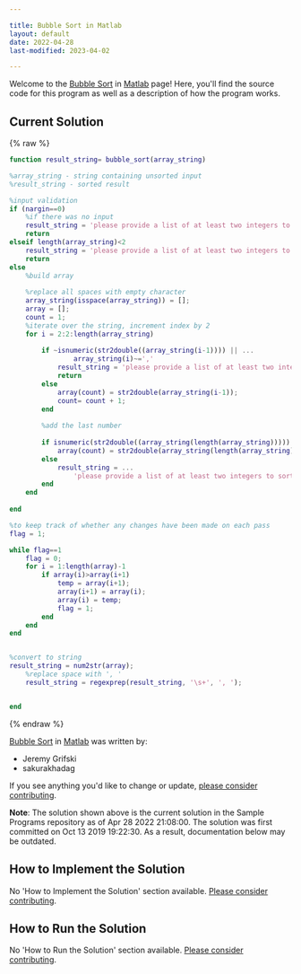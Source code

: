 ```yaml
---

title: Bubble Sort in Matlab
layout: default
date: 2022-04-28
last-modified: 2023-04-02

---
```


Welcome to the [Bubble Sort](https://sampleprograms.io/projects/bubble-sort) in [Matlab](https://sampleprograms.io/languages/matlab) page! Here, you'll find the source code for this program as well as a description of how the program works.

## Current Solution

{% raw %}

```matlab
function result_string= bubble_sort(array_string)

%array_string - string containing unsorted input
%result_string - sorted result 

%input validation
if (nargin==0)
    %if there was no input
    result_string = 'please provide a list of at least two integers to sort in the format "1, 2, 3, 4, 5"';
    return
elseif length(array_string)<2
    result_string = 'please provide a list of at least two integers to sort in the format "1, 2, 3, 4, 5"';  
    return
else
    %build array
    
    %replace all spaces with empty character
    array_string(isspace(array_string)) = [];
    array = [];
    count = 1;
    %iterate over the string, increment index by 2
    for i = 2:2:length(array_string)
        
        if ~isnumeric(str2double((array_string(i-1)))) || ...
                array_string(i)~=','
            result_string = 'please provide a list of at least two integers to sort in the format "1, 2, 3, 4, 5"';
            return
        else   
            array(count) = str2double(array_string(i-1));
            count= count + 1;
        end
        
        %add the last number
        
        if isnumeric(str2double((array_string(length(array_string)))))
            array(count) = str2double(array_string(length(array_string)));
        else
            result_string = ...
                'please provide a list of at least two integers to sort in the format "1, 2, 3, 4, 5"';
        end
    end    
          
end

%to keep track of whether any changes have been made on each pass
flag = 1;

while flag==1
    flag = 0;
    for i = 1:length(array)-1
        if array(i)>array(i+1)
            temp = array(i+1);
            array(i+1) = array(i);
            array(i) = temp;
            flag = 1;
        end
    end
end


%convert to string
result_string = num2str(array);
    %replace space with ', '
    result_string = regexprep(result_string, '\s+', ', ');


end
```

{% endraw %}

[Bubble Sort](https://sampleprograms.io/projects/bubble-sort) in [Matlab](https://sampleprograms.io/languages/matlab) was written by:

- Jeremy Grifski
- sakurakhadag

If you see anything you'd like to change or update, [please consider contributing](https://github.com/TheRenegadeCoder/sample-programs).

**Note**: The solution shown above is the current solution in the Sample Programs repository as of Apr 28 2022 21:08:00. The solution was first committed on Oct 13 2019 19:22:30. As a result, documentation below may be outdated.

## How to Implement the Solution

No 'How to Implement the Solution' section available. [Please consider contributing](https://github.com/TheRenegadeCoder/sample-programs-website).

## How to Run the Solution

No 'How to Run the Solution' section available. [Please consider contributing](https://github.com/TheRenegadeCoder/sample-programs-website).